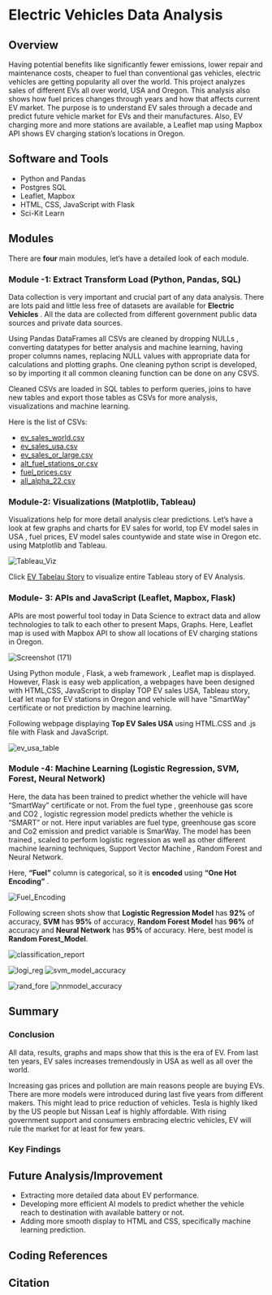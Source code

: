 # Electric Vehicles Data Analysis

## Overview

  Having potential benefits like significantly fewer emissions, lower repair and maintenance costs, cheaper to fuel than conventional gas vehicles, electric vehicles     are getting popularity all over the world. This project analyzes sales of different EVs all over world, USA and Oregon. This analysis also shows how fuel prices       changes through years and how that affects current EV market.  The purpose is to understand EV sales through a decade and predict future vehicle market for EVs and     their manufactures. Also, EV charging more and more stations are available, a Leaflet map using Mapbox API shows EV charging station’s locations in Oregon. 

## Software and Tools 
  * Python and Pandas
  * Postgres SQL
  * Leaflet, Mapbox
  * HTML, CSS, JavaScript with Flask
  * Sci-Kit Learn

## Modules

There are __four__ main modules, let’s have a detailed look of each module.

### Module -1: Extract Transform Load (Python, Pandas, SQL)
  Data collection is very important and crucial part of any data analysis. There are lots paid and little less free of datasets are available for __Electric Vehicles__   . All the data are collected from different government public data sources and private data sources. 
  
  Using Pandas DataFrames all CSVs are cleaned by dropping NULLs , converting datatypes for better analysis and machine learning, having proper columns names,           replacing NULL values with appropriate data for calculations and plotting graphs. One cleaning python script is developed, so by importing it all common cleaning       function can be done on any CSVS. 
  
  Cleaned CSVs are loaded in SQL tables to perform queries, joins to have new tables and export those tables as CSVs for more analysis, visualizations and machine       learning. 
  
  Here is the list of CSVs:
  
   * [ev_sales_world.csv](https://github.com/NishtaSapra21/Electric_Vehicles_Data_Analysis/blob/main/Code/CSVs/clean_datasets/ev_sales_world.csv)
   * [ev_sales_usa.csv](https://github.com/NishtaSapra21/Electric_Vehicles_Data_Analysis/blob/main/Code/CSVs/clean_datasets/ev_sales_usa.csv)
   * [ev_sales_or_large.csv](https://github.com/NishtaSapra21/Electric_Vehicles_Data_Analysis/blob/main/Code/CSVs/clean_datasets/ev_sales_or_large.csv)
   * [alt_fuel_stations_or.csv](https://github.com/NishtaSapra21/Electric_Vehicles_Data_Analysis/blob/main/Code/CSVs/clean_datasets/alt_fuel_stations_or.csv)
   * [fuel_prices.csv](https://github.com/NishtaSapra21/Electric_Vehicles_Data_Analysis/blob/main/Code/CSVs/clean_datasets/fuel_prices.csv)
   * [all_alpha_22.csv](https://github.com/NishtaSapra21/Electric_Vehicles_Data_Analysis/blob/main/Code/CSVs/all_alpha_22.csv)
  
  
### Module-2: Visualizations (Matplotlib, Tableau)

   Visualizations help for more detail analysis clear predictions. Let’s have a look at few graphs and charts for EV sales for world, top EV model sales in USA , fuel    prices, EV model sales countywide and state wise in Oregon etc. using Matplotlib and Tableau. 
   
   ![Tableau_Viz](https://user-images.githubusercontent.com/107717882/202873152-b9828fa7-36b3-4a3d-8eaa-35abe4f6dfc4.png) 
   
   Click  [EV Tabelau Story](https://public.tableau.com/views/EVAnalysis_16681221169090/EVAnalysis?:language=en-US&:display_count=n&:origin=viz_share_link) to            visualize entire Tableau story of EV Analysis. 
   

### Module- 3: APIs and JavaScript (Leaflet, Mapbox, Flask)

  APIs are most powerful tool today in Data Science to extract data and allow technologies to talk to each other to present Maps, Graphs. Here, Leaflet map is used       with Mapbox API  to show all locations of EV charging stations in Oregon. 
  
  ![Screenshot (171)](https://user-images.githubusercontent.com/107717882/202874239-02f764ad-eaf0-4d16-a971-6ae03efd7b23.png)

  Using Python module , Flask, a web framework , Leaflet map is displayed. However, Flask is easy web application, a webpages have been designed with HTML,CSS,           JavaScript to display TOP EV sales USA, Tableau story, Leaf let map for EV stations in Oregon and vehicle will have "SmartWay" certificate or not  prediction by       machine learning. 

  Following webpage displaying  __Top EV Sales USA__ using  HTML.CSS and .js file with Flask and JavaScript. 
  
  ![ev_usa_table](https://user-images.githubusercontent.com/107717882/202874250-d1888e51-1957-4fa8-9861-b6a200bfe2d0.png)



### Module -4: Machine Learning (Logistic Regression, SVM, Forest, Neural Network)

  Here, the data has been trained to predict whether the vehicle will have “SmartWay” certificate or not. From the fuel type , greenhouse gas score and CO2 , logistic   regression model predicts whether the vehicle is “SMART” or not. Here input variables are fuel type, greenhouse gas score and Co2 emission and predict variable is     SmarWay. The model has been trained , scaled to perform logistic regression as well as other different machine learning techniques, Support Vector     Machine ,       Random Forest and Neural Network.
  
  Here, __“Fuel”__ column is categorical, so it is __encoded__ using __“One Hot Encoding”__ . 
  
  ![Fuel_Encoding](https://user-images.githubusercontent.com/107717882/202874546-49395338-5869-4598-893d-e1c6a7228a59.png)

  Following screen shots show that  __Logistic Regression Model__  has __92%__ of accuracy, __SVM__ has __95%__ of accuracy, __Random Forest Model__ has __96%__ of       accuracy and __Neural Network__ has __95%__ of accuracy.  Here, best model is __Random Forest_Model__. 
  
  ![classification_report](https://user-images.githubusercontent.com/107717882/202874738-02f4c65c-bbdf-4939-bb7c-7ab81a06389e.png)
  
  ![logi_reg](https://user-images.githubusercontent.com/107717882/202875042-a8673691-6564-45b4-bd83-9f553bbf19c4.png) ![svm_model_accuracy](https://user-images.githubusercontent.com/107717882/202874747-b0e3eb3b-d14e-4dba-9bb3-8d77a5cee829.png)

  ![rand_fore](https://user-images.githubusercontent.com/107717882/202875051-ccdf788c-9434-4a75-8e57-47c77c700942.png) ![nnmodel_accuracy](https://user-images.githubusercontent.com/107717882/202874790-ffe584dc-3d29-44a6-9212-9ac198107971.png)

  
  
## Summary 

### Conclusion 
  All data, results, graphs and maps show that this is the era of EV. From last ten years, EV sales increases tremendously in USA as well as all over the world. 
  
  Increasing gas prices and pollution are main reasons people are buying EVs. There are more models were introduced during last five years from different makers. This   might lead to price reduction of vehicles. Tesla is highly liked by the US people but Nissan Leaf is highly affordable. With rising government support and consumers   embracing electric vehicles, EV will rule the market for at least for few years. 

### Key Findings


## Future Analysis/Improvement 

  * Extracting more detailed data about EV performance.
  * Developing more efficient AI models to predict whether the vehicle reach to destination with available battery or not. 
  * Adding more smooth display to HTML and CSS, specifically machine learning prediction. 
  
## Coding References 

## Citation  
